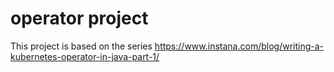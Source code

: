 # operator project

This project is based on the series https://www.instana.com/blog/writing-a-kubernetes-operator-in-java-part-1/